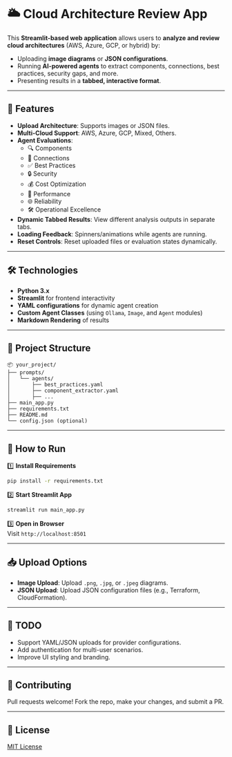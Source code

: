 
# 🌥️ Cloud Architecture Review App  

This **Streamlit-based web application** allows users to **analyze and review cloud architectures** (AWS, Azure, GCP, or hybrid) by:  
- Uploading **image diagrams** or **JSON configurations**.  
- Running **AI-powered agents** to extract components, connections, best practices, security gaps, and more.  
- Presenting results in a **tabbed, interactive format**.  

---

## 🚀 Features  
- **Upload Architecture**: Supports images or JSON files.  
- **Multi-Cloud Support**: AWS, Azure, GCP, Mixed, Others.  
- **Agent Evaluations**:
  - 🔍 Components
  - 🔗 Connections
  - ✅ Best Practices
  - 🔒 Security
  - 💰 Cost Optimization
  - 🚀 Performance
  - 🌐 Reliability
  - 🛠️ Operational Excellence  
- **Dynamic Tabbed Results**: View different analysis outputs in separate tabs.  
- **Loading Feedback**: Spinners/animations while agents are running.  
- **Reset Controls**: Reset uploaded files or evaluation states dynamically.  

---

## 🛠️ Technologies  
- **Python 3.x**  
- **Streamlit** for frontend interactivity  
- **YAML configurations** for dynamic agent creation  
- **Custom Agent Classes** (using `Ollama`, `Image`, and `Agent` modules)  
- **Markdown Rendering** of results  

---

## 📂 Project Structure  
```
📦 your_project/
├── prompts/
│   └── agents/
│       ├── best_practices.yaml
│       ├── component_extractor.yaml
│       ├── ...
├── main_app.py
├── requirements.txt
├── README.md
└── config.json (optional)
```

---

## 🏃 How to Run
1️⃣ **Install Requirements**  
```bash
pip install -r requirements.txt
```

2️⃣ **Start Streamlit App**  
```bash
streamlit run main_app.py
```

3️⃣ **Open in Browser**  
Visit `http://localhost:8501`  

---

## 📥 Upload Options  
- **Image Upload**: Upload `.png`, `.jpg`, or `.jpeg` diagrams.  
- **JSON Upload**: Upload JSON configuration files (e.g., Terraform, CloudFormation).  

---

## 📢 TODO
-  Support YAML/JSON uploads for provider configurations.  
- Add authentication for multi-user scenarios.  
- Improve UI styling and branding.  

---

## 🤝 Contributing
Pull requests welcome! Fork the repo, make your changes, and submit a PR.

---

## 📝 License
[MIT License](LICENSE)
